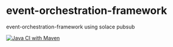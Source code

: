 # event-orchestration-framework
event-orchestration-framework using solace pubsub

[![Java CI with Maven](https://github.com/imdadareeph/event-orchestration-framework/actions/workflows/maven.yml/badge.svg?branch=main&event=push)](https://github.com/imdadareeph/event-orchestration-framework/actions/workflows/maven.yml)
